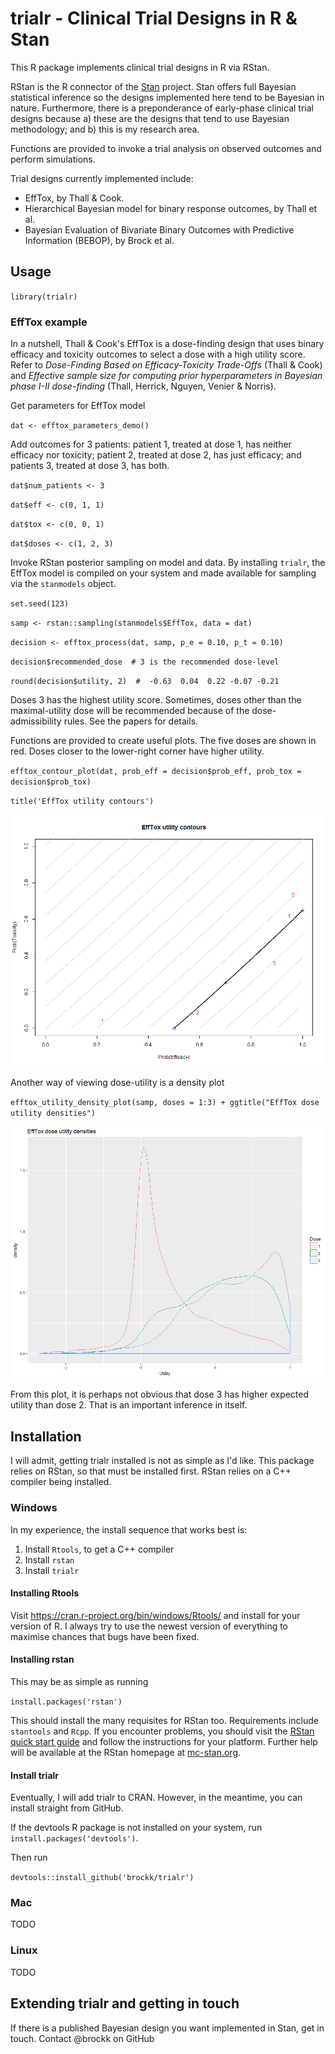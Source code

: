 # trialr - Clinical Trial Designs in R & Stan

This R package implements clinical trial designs in R via RStan. 

RStan is the R connector of the [Stan](http://mc-stan.org/) project. Stan offers full Bayesian statistical inference so the designs implemented here tend to be Bayesian in nature. Furthermore, there is a preponderance of early-phase clinical trial designs because a) these are the designs that tend to use Bayesian methodology; and b) this is my research area.

Functions are provided to invoke a trial analysis on observed outcomes and perform simulations.

Trial designs currently implemented include:
- EffTox, by Thall &amp; Cook. 
- Hierarchical Bayesian model for binary response outcomes, by Thall et al. 
- Bayesian Evaluation of Bivariate Binary Outcomes with Predictive Information (BEBOP), by Brock et al.

## Usage

`library(trialr)`

### EffTox example

In a nutshell, Thall & Cook's EffTox is a dose-finding design that uses binary efficacy and toxicity outcomes to select a dose with a high utility score. Refer to _Dose-Finding Based on Efficacy-Toxicity Trade-Offs_ (Thall & Cook) and _Effective sample size for computing prior hyperparameters in Bayesian phase I-II dose-finding_ (Thall, Herrick, Nguyen, Venier & Norris).

Get parameters for EffTox model

`dat <- efftox_parameters_demo()`

Add outcomes for 3 patients: patient 1, treated at dose 1, has neither efficacy nor toxicity; patient 2, treated at dose 2, has just efficacy; and patients 3, treated at dose 3,  has both.

`dat$num_patients <- 3`

`dat$eff <- c(0, 1, 1)`

`dat$tox <- c(0, 0, 1)`

`dat$doses <- c(1, 2, 3)`



Invoke RStan posterior sampling on model and data. By installing `trialr`, the EffTox model is compiled on your system and made available for sampling via the `stanmodels` object.

`set.seed(123)`

`samp <- rstan::sampling(stanmodels$EffTox, data = dat)`

`decision <- efftox_process(dat, samp, p_e = 0.10, p_t = 0.10)`

`decision$recommended_dose  # 3 is the recommended dose-level`  

`round(decision$utility, 2)  #  -0.63  0.04  0.22 -0.07 -0.21`

Doses 3 has the highest utility score. Sometimes, doses other than the maximal-utility dose will be recommended because of the dose-admissibility rules. See the papers for details. 

Functions are provided to create useful plots. The five doses are shown in red. Doses closer to the lower-right corner have higher utility. 

`efftox_contour_plot(dat, prob_eff = decision$prob_eff, prob_tox = decision$prob_tox)`

`title('EffTox utility contours')`



![contours](contours.png)

Another way of viewing dose-utility is a density plot

`efftox_utility_density_plot(samp, doses = 1:3) + ggtitle("EffTox dose utility densities")`

![utility_densities](utility_densities.png)

From this plot, it is perhaps not obvious that dose 3 has higher expected utility than dose 2. That is an important inference in itself. 

## Installation

I will admit, getting trialr installed is not as simple as I'd like. This package relies on RStan, so that must be installed first. RStan relies on a C++ compiler being installed. 

### Windows

In my experience, the install sequence that works best is:

1. Install `Rtools`, to get a C++ compiler
2. Install `rstan`
3. Install `trialr`

#### Installing Rtools

Visit https://cran.r-project.org/bin/windows/Rtools/ and install for your version of R. I always try to use the newest version of everything to maximise chances that bugs have been fixed.

#### Installing rstan

This may be as simple as running 

`install.packages('rstan')`

This should install the many requisites for RStan too. Requirements include `stantools` and `Rcpp`. If you encounter problems, you should visit the [RStan quick start guide](https://github.com/stan-dev/rstan/wiki/RStan-Getting-Started) and follow the instructions for your platform. Further help will be available at the RStan homepage at [mc-stan.org](http://mc-stan.org/interfaces/rstan.html).

#### Install trialr

Eventually, I will add trialr to CRAN. However, in the meantime, you can install straight from GitHub.

If the devtools R package is not installed on your system, run `install.packages('devtools')`. 

Then run

`devtools::install_github('brockk/trialr')`

### Mac

TODO

### Linux

TODO

## Extending trialr and getting in touch

If there is a published Bayesian design you want implemented in Stan, get in touch.
Contact @brockk on GitHub

